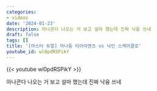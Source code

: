 ```yaml
---
categories:
- videos
date: '2024-01-23'
description: 아나콘다 나오는 거 보고 설마 했는데 진짜 낙융 쓰네
draft: false
tags: []
title: '[마스터 듀얼] 마나둠 티아라멘츠 vs 낙인 스케어클로'
youtube_id: wl0pdRSPikY
---
```



{{< youtube wl0pdRSPikY >}}

아나콘다 나오는 거 보고 설마 했는데 진짜 낙융 쓰네